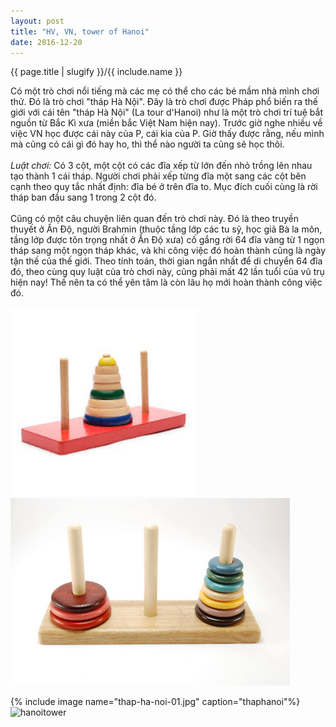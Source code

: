 ```yaml
---
layout: post 
title: "HV, VN, tower of Hanoi"
date: 2016-12-20
---
```

{{ page.title | slugify }}/{{ include.name }}

Có một trò chơi nổi tiếng mà các mẹ có thể cho các bé mầm nhà mình chơi
thử. Đó là trò chơi "tháp Hà Nội". Đây là trò chơi được Pháp phổ biến ra
thế giới với cái tên "tháp Hà Nội" (La tour d'Hanoi) như là một trò chơi
trí tuệ bắt nguồn từ Bắc Kì xưa (miền bắc Việt Nam hiện nay). Trước giờ
nghe nhiều về việc VN học được cái này của P, cái kia của P. Giờ thấy
được rằng, nếu mình mà cũng có cái gì đó hay ho, thì thể nào người ta
cũng sẽ học thôi.
<br />
<br />
<em>Luật chơi:</em> Có 3 cột, một cột có các đĩa xếp từ lớn đến nhỏ trồng lên
nhau tạo thành 1 cái tháp. Người chơi phải xếp từng đĩa một sang các cột
bên cạnh theo quy tắc nhất định: đĩa bé ở trên đĩa to. Mục đích cuối
cùng là rời tháp ban đầu sang 1 trong 2 cột đó.
<br />
<br />
Cũng có một câu chuyện liên quan đến trò chơi này. Đó là theo truyền
thuyết ở Ấn Độ, người Brahmin (thuộc tầng lớp các tu sỹ, học giả Bà la
môn, tầng lớp được tôn trọng nhất ở Ấn Độ xưa) cố gắng rời 64 đĩa vàng
từ 1 ngọn tháp sang một ngọn tháp khác, và khi công việc đó hoàn thành
cũng là ngày tận thế của thế giới. Theo tính toán, thời gian ngắn nhất
để di chuyển 64 đĩa đó, theo cùng quy luật của trò chơi này, cũng phải
mất 42 lần tuổi của vũ trụ hiện nay! Thế nên ta có thể yên tâm là còn
lâu họ mới hoàn thành công việc đó.
<br />
<br />
<img src="/photo/thap-ha-noi-01.jpg" alt="hanoitower" style="height: 300px;"/>
<img src="/photo/thap-ha-noi-02.jpg" alt="hanoitower" style="height: 300px;"/>

{% include image name="thap-ha-noi-01.jpg" caption="thaphanoi"%}
![hanoitower]({{site.url}}/photo/thap-ha-noi-01.jpg)
